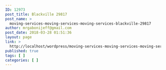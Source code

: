 ```yaml
---
ID: 12973
post_title: Blackville 29817
post_name: >
  moving-services-moving-services-moving-services-blackville-29817
author: mrgabonijeff@gmail.com
post_date: 2018-03-28 01:51:36
layout: page
link: >
  http://localhost/wordpress/moving-services-moving-services-moving-services-blackville-29817/
published: true
tags: [ ]
categories: [ ]
---
```

